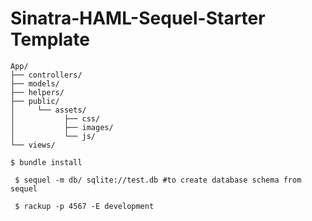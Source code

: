 Sinatra-HAML-Sequel-Starter Template
===
```
App/
├── controllers/
├── models/
├── helpers/
├── public/
│     └── assets/ 
│           ├── css/
│           ├── images/
│           └── js/ 
└── views/
```

```
$ bundle install
```

```
 $ sequel -m db/ sqlite://test.db #to create database schema from sequel
```

```
 $ rackup -p 4567 -E development
```
